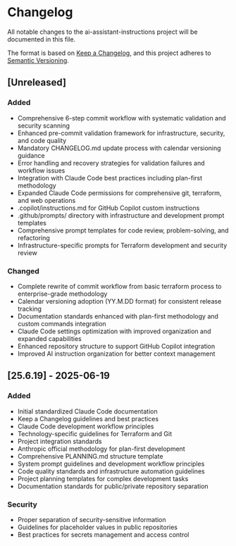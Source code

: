 # Changelog

All notable changes to the ai-assistant-instructions project will be documented in this file.

The format is based on [Keep a Changelog](https://keepachangelog.com/en/1.0.0/),
and this project adheres to [Semantic Versioning](https://semver.org/spec/v2.0.0.html).

## [Unreleased]

### Added
- Comprehensive 6-step commit workflow with systematic validation and security scanning
- Enhanced pre-commit validation framework for infrastructure, security, and code quality
- Mandatory CHANGELOG.md update process with calendar versioning guidance
- Error handling and recovery strategies for validation failures and workflow issues
- Integration with Claude Code best practices including plan-first methodology
- Expanded Claude Code permissions for comprehensive git, terraform, and web operations
- .copilot/instructions.md for GitHub Copilot custom instructions
- .github/prompts/ directory with infrastructure and development prompt templates
- Comprehensive prompt templates for code review, problem-solving, and refactoring
- Infrastructure-specific prompts for Terraform development and security review

### Changed
- Complete rewrite of commit workflow from basic terraform process to enterprise-grade methodology
- Calendar versioning adoption (YY.M.DD format) for consistent release tracking
- Documentation standards enhanced with plan-first methodology and custom commands integration
- Claude Code settings optimization with improved organization and expanded capabilities
- Enhanced repository structure to support GitHub Copilot integration
- Improved AI instruction organization for better context management

## [25.6.19] - 2025-06-19

### Added
- Initial standardized Claude Code documentation
- Keep a Changelog guidelines and best practices
- Claude Code development workflow principles
- Technology-specific guidelines for Terraform and Git
- Project integration standards
- Anthropic official methodology for plan-first development
- Comprehensive PLANNING.md structure template
- System prompt guidelines and development workflow principles
- Code quality standards and infrastructure automation guidelines
- Project planning templates for complex development tasks
- Documentation standards for public/private repository separation

### Security
- Proper separation of security-sensitive information
- Guidelines for placeholder values in public repositories
- Best practices for secrets management and access control
